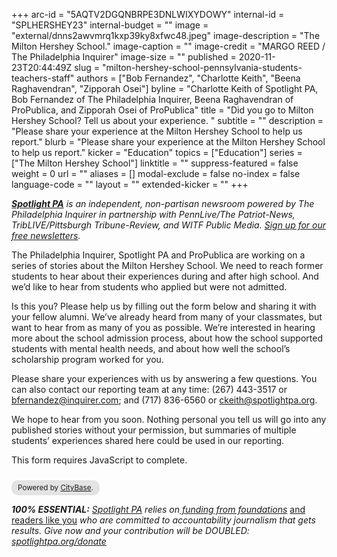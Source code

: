 +++
arc-id = "5AQTV2DGQNBRPE3DNLWIXYDOWY"
internal-id = "SPLHERSHEY23"
internal-budget = ""
image = "external/dnns2awvmrq1kxp39ky8xfwc48.jpeg"
image-description = "The Milton Hershey School."
image-caption = ""
image-credit = "MARGO REED / The Philadelphia Inquirer"
image-size = ""
published = 2020-11-23T20:44:49Z
slug = "milton-hershey-school-pennsylvania-students-teachers-staff"
authors = ["Bob Fernandez", "Charlotte Keith", "Beena Raghavendran", "Zipporah Osei"]
byline = "Charlotte Keith of Spotlight PA, Bob Fernandez of The Philadelphia Inquirer, Beena Raghavendran of ProPublica, and Zipporah Osei of ProPublica"
title = "Did you go to Milton Hershey School? Tell us about your experience. "
subtitle = ""
description = "Please share your experience at the Milton Hershey School to help us report."
blurb = "Please share your experience at the Milton Hershey School to help us report."
kicker = "Education"
topics = ["Education"]
series = ["The Milton Hershey School"]
linktitle = ""
suppress-featured = false
weight = 0
url = ""
aliases = []
modal-exclude = false
no-index = false
language-code = ""
layout = ""
extended-kicker = ""
+++

<a href="https://www.spotlightpa.org/"><i><b>Spotlight PA</b></i></a><i> is an independent, non-partisan newsroom powered by The Philadelphia Inquirer in partnership with PennLive/The Patriot-News, TribLIVE/Pittsburgh Tribune-Review, and WITF Public Media. </i><a href="https://www.spotlightpa.org/newsletters"><i>Sign up for our free newsletters</i></a><i>.</i>

The Philadelphia Inquirer, Spotlight PA and ProPublica are working on a series of stories about the Milton Hershey School. We need to reach former students to hear about their experiences during and after high school. And we’d like to hear from students who applied but were not admitted.

Is this you? Please help us by filling out the form below and sharing it with your fellow alumni. We’ve already heard from many of your classmates, but want to hear from as many of you as possible. We’re interested in hearing more about the school admission process, about how the school supported students with mental health needs, and about how well the school’s scholarship program worked for you. 

Please share your experiences with us by answering a few questions. You can also contact our reporting team at any time: (267) 443-3517 or <a href="mailto:bfernandez@inquirer.com">bfernandez@inquirer.com</a>; and (717) 836-6560 or <a href="mailto:ckeith@spotlightpa.org">ckeith@spotlightpa.org</a>.

We hope to hear from you soon. Nothing personal you tell us will go into any published stories without your permission, but summaries of multiple students’ experiences shared here could be used in our reporting. 

<script>window.jQuery || document.write('<script src="//code.jquery.com/jquery-2.2.3.min.js"><\/script>')</script>

<link href="//d3q1ytufopwvkq.cloudfront.net/1/formrenderer.css" rel="stylesheet" />
<script src="//d3q1ytufopwvkq.cloudfront.net/1/formrenderer.js"></script>

<!-- Insert everything below in the <body>. -->

<form data-formrenderer>This form requires JavaScript to complete.</form>
<small style='display:inline-block;margin-top:10px;background:rgba(0,0,0,0.1);padding:5px 10px;border-radius:10px;'>Powered by <a href='https://thecitybase.com/'>CityBase</a>.</small>

<script>
  // Uncomment this line and set it to the CSS class that your website uses for buttons:
  // FormRenderer.BUTTON_CLASS = '';

  

  new FormRenderer({"project_id":"9erVSeK898hkafif"});
</script>


<i><b>100% ESSENTIAL:</b></i><i> </i><a href="https://www.spotlightpa.org/"><i>Spotlight PA</i></a><i> relies on</i><a href="https://www.spotlightpa.org/support"><i> funding from foundations</i></a><i> </i><a href="https://www.spotlightpa.org/support">and readers like you</a><i> who are committed to accountability journalism that gets results. Give now and your contribution will be DOUBLED: </i><a href="https://www.spotlightpa.org/donate"><i>spotlightpa.org/donate</i></a>
